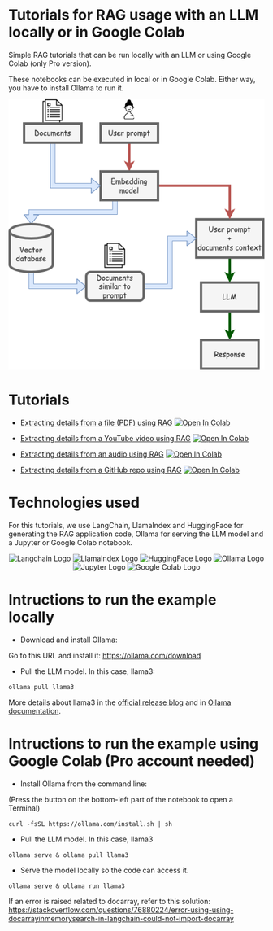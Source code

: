 # Tutorials for RAG usage with an LLM locally or in Google Colab

Simple RAG tutorials that can be run locally with an LLM or using Google Colab (only Pro version).

These notebooks can be executed in local or in Google Colab. 
Either way, you have to install Ollama to run it.

<img src="./imgs/rag_diagram.png" alt="RAG diagram"/>

# Tutorials

* [Extracting details from a file (PDF) using RAG](./example_rag.ipynb) <a target="_blank" href="https://colab.research.google.com/github/sergiopaniego/RAG_local_tutorial/blob/main/example_rag.ipynb">
  <img src="https://colab.research.google.com/assets/colab-badge.svg" alt="Open In Colab"/>
</a>

* [Extracting details from a YouTube video using RAG](./youtube_rag.ipynb) <a target="_blank" href="https://colab.research.google.com/github/sergiopaniego/RAG_local_tutorial/blob/main/youtube_rag.ipynb">
  <img src="https://colab.research.google.com/assets/colab-badge.svg" alt="Open In Colab"/>
</a>

* [Extracting details from an audio using RAG](./whisper_rag.ipynb) <a target="_blank" href="https://colab.research.google.com/github/sergiopaniego/RAG_local_tutorial/blob/main/whisper_rag.ipynb">
  <img src="https://colab.research.google.com/assets/colab-badge.svg" alt="Open In Colab"/>
</a>

* [Extracting details from a GitHub repo using RAG](./github_repo_rag.ipynb) <a target="_blank" href="https://colab.research.google.com/github/sergiopaniego/RAG_local_tutorial/blob/main/github_repo_rag.ipynb">
  <img src="https://colab.research.google.com/assets/colab-badge.svg" alt="Open In Colab"/>
</a>

# Technologies used

For this tutorials, we use LangChain, LlamaIndex and HuggingFace for generating the RAG application code, Ollama for serving the LLM model and a Jupyter or Google Colab notebook.

<p align="center">
  <img src="https://cdn.analyticsvidhya.com/wp-content/uploads/2023/07/langchain3.png" alt="Langchain Logo" width="15%">
  <img src="https://images.contentstack.io/v3/assets/bltac01ee6daa3a1e14/blt45d9c451c9a70269/6542d10b8b3f8e001b7aeead/img_blog_image_inline.png?width=1120&disable=upscale&auto=webp" alt="LlamaIndex Logo" width="15%">
  <img src="https://huggingface.co/datasets/huggingface/brand-assets/resolve/main/hf-logo-with-title.png" alt="HuggingFace Logo" width="15%">
  <img src="https://bookface-images.s3.amazonaws.com/logos/ee60f430e8cb6ae769306860a9c03b2672e0eaf2.png" alt="Ollama Logo" width="15%">
  <img src="https://upload.wikimedia.org/wikipedia/commons/thumb/3/38/Jupyter_logo.svg/883px-Jupyter_logo.svg.png" alt="Jupyter Logo" width="15%">
  <img src="https://upload.wikimedia.org/wikipedia/commons/thumb/d/d0/Google_Colaboratory_SVG_Logo.svg/1280px-Google_Colaboratory_SVG_Logo.svg.png" alt="Google Colab Logo" width="15%">
</p>


# Intructions to run the example locally

* Download and install Ollama: 

Go to this URL and install it: https://ollama.com/download

* Pull the LLM model. In this case, llama3:

```
ollama pull llama3
```

More details about llama3 in the [official release blog](https://llama.meta.com/llama3/) and in [Ollama documentation](https://ollama.com/library/llama3).

# Intructions to run the example using Google Colab (Pro account needed)

* Install Ollama from the command line:

(Press the button on the bottom-left part of the notebook to open a Terminal)

```
curl -fsSL https://ollama.com/install.sh | sh
```

* Pull the LLM model. In this case, llama3

```
ollama serve & ollama pull llama3
```

* Serve the model locally so the code can access it.

```
ollama serve & ollama run llama3
```


If an error is raised related to docarray, refer to this solution: https://stackoverflow.com/questions/76880224/error-using-using-docarrayinmemorysearch-in-langchain-could-not-import-docarray


